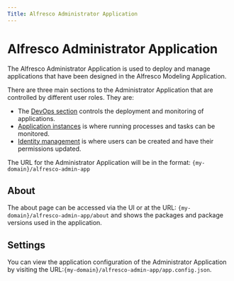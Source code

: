 ```yaml
---
Title: Alfresco Administrator Application
---
```


# Alfresco Administrator Application

The Alfresco Administrator Application is used to deploy and manage applications that have been designed in the Alfresco Modeling Application.

There are three main sections to the Administrator Application that are controlled by different user roles. They are: 

* The [DevOps section](../administrator/admin-deployment.md) controls the deployment and monitoring of applications.
* [Application instances](../administrator/admin-monitoring.md) is where running processes and tasks can be monitored.
* [Identity management](../administrator/admin-identity.md) is where users can be created and have their permissions updated.

The URL for the Administrator Application will be in the format: `{my-domain}/alfresco-admin-app`

## About
The about page can be accessed via the UI or at the URL: `{my-domain}/alfresco-admin-app/about` and shows the packages and package versions used in the application. 

## Settings
You can view the application configuration of the Administrator Application by visiting the URL:`{my-domain}/alfresco-admin-app/app.config.json`. 

